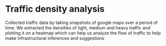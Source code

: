 # Traffic density analysis
Collected traffic data by taking snapshots of google maps over a period of time. We extracted the densities of light, medium and heavy traffic and plotting it on a heatmap which can help us analyze the flow of traffic to help make infrastructural inferences and suggestions
